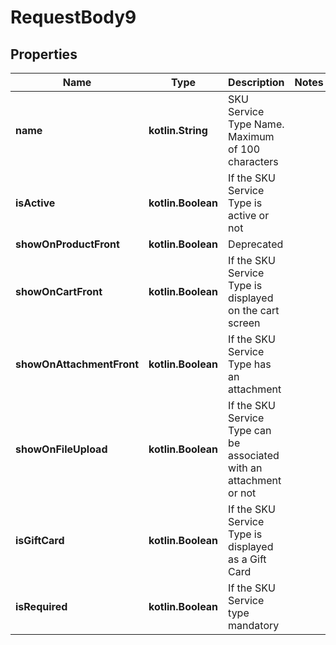 
# RequestBody9

## Properties
Name | Type | Description | Notes
------------ | ------------- | ------------- | -------------
**name** | **kotlin.String** | SKU Service Type Name. Maximum of 100 characters | 
**isActive** | **kotlin.Boolean** | If the SKU Service Type is active or not | 
**showOnProductFront** | **kotlin.Boolean** | Deprecated | 
**showOnCartFront** | **kotlin.Boolean** | If the SKU Service Type is displayed  on the cart screen | 
**showOnAttachmentFront** | **kotlin.Boolean** | If the SKU Service Type has an attachment | 
**showOnFileUpload** | **kotlin.Boolean** | If the SKU Service Type can be associated with an attachment or not | 
**isGiftCard** | **kotlin.Boolean** | If the SKU Service Type is displayed as a Gift Card | 
**isRequired** | **kotlin.Boolean** | If the SKU Service type mandatory | 



